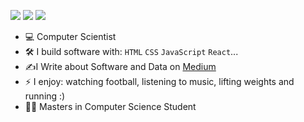 
[<img src="https://img.shields.io/badge/Medium-12100E?style=for-the-badge&logo=medium&logoColor=white" />](https://medium.com/@singogosingogo)
[<img src="https://img.shields.io/badge/linkedin-%230077B5.svg?&style=for-the-badge&logo=linkedin&logoColor=white" />](https://www.linkedin.com/in/chisomo-singogo-b52986a5)
[<img src="https://img.shields.io/badge/Twitter-1DA1F2?style=for-the-badge&logo=twitter&logoColor=white" />](https://twitter.com/thisischisomo)


- :computer: Computer Scientist
- :hammer_and_wrench: I build software with: `HTML` `CSS` `JavaScript` `React`...
- :writing_hand:I Write about Software and Data on [Medium](https://medium.com/@singogosingogo) 
- ⚡ I enjoy: watching football, listening to music, lifting weights and running :) 
- :student: Masters in Computer Science Student

<!--
**CSingogo/CSingogo** is a ✨ _special_ ✨ repository because its `README.md` (this file) appears on your GitHub profile.

Here are some ideas to get you started:

- 🔭 I’m currently working on ...
- 🌱 I’m currently learning ...
- 👯 I’m looking to collaborate on ...
- 🤔 I’m looking for help with ...
- 💬 Ask me about ...
- 📫 How to reach me: ...
- 😄 Pronouns: ...
- ⚡ Fun fact: ...
-->
